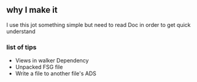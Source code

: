 ## why I make it
I use this jot something simple but need to read Doc in order to get quick understand
### list of tips
+   Views in walker Dependency
+   Unpacked FSG file
+   Write a file to another file's ADS
